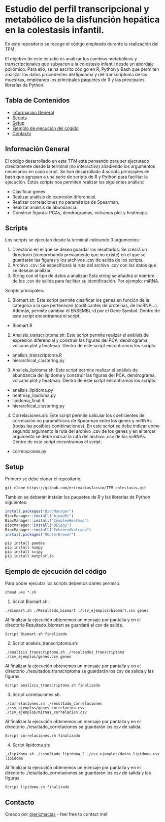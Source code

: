 # Estudio del perfil transcripcional y metabólico de la disfunción hepática en la colestasis infantil.
En este repositorio se recoge el código empleado durante la realización del TFM.

El objetivo de este estudio es analizar los cambios metabólicos y transcripcionales que subyacen a la colestasis infantil desde un abordaje poliómico. Para ello, se ha escrito código en R, Python y Bash que permiten analizar los datos procedentes del lipidoma y del transcriptoma de las muestras, empleando los principales paquetes de R y las principales librerías de Python.

## Tabla de Contenidos
* [Información General](#Información-General)
* [Scripts](#Scripts)
* [Setup](#Setup)
* [Ejemplo de ejecución del cógido](#Ejemplo-de-ejecución-del-código)
* [Contacto](#Contacto)

## Información General
El código desarrollado en este TFM está pensando para ser ejectutado directamente desde la terminal (no interactivo) añadiendo los argumentos necesarios en cada script. Se han desarrollado 4 scripts princiaples en bash que agrupan a una serie de scripts de R y Python para facilitar la ejecución. 
Estos scripts nos permiten realizar los siguientes análisis: 
  - Clasificar genes. 
  - Realizar análisis de expresión diferencial. 
  - Realizar correlaciones no paramétrica de Spearman. 
  - Realizar análisis de abundancia. 
  - Construir figuras: PCAs, dendrogramas, volcanos plot y heatmaps. 
  
## Scripts
Los scripts se ejecutan desde la terminal indicando 3 argumentos: 
1. Directorio en el que se desea guardar los resultados: Se creará un directorio (comprobando previamente que no existe) en el que se guardarán las figuras y los archivos .csv de salida de los scripts. 
2. Archivo .csv: Se especificará la ruta del archivo .csv con los datos que se desean analizar. 
3. String con el tipo de datos a analizar: Esta string se añadirá al nombre de los .csv de salida para facilitar su identificación. Por ejemplo: miRNA. 

Scripts principales: 
1. Biomart.sh: Este script permite clasificar los genes en función de la categoría a la que pertenecen (codificantes de proteínas, de lncRNA...). Además, permite cambiar el ENSEMBL id por el Gene Symbol. Dentro de este script encontramos el script: 
  - Biomart.R

2. Analisis_transcriptoma.sh: Este script permite realizar el análisis de expresión diferencial y construir las figuras del PCA, dendrograma, volcano plot y heatmap. Dentro de este script encontramos los scripts:
  - analisis_transcriptoma.R
  - hierarchical_clustering.py 
  
3. Analisis_lipidoma.sh: Este script permite realizar el análisis de abundancia del lipidoma y construir las figuras del PCA, dendrograma, volcano plot y heatmap. Dentro de este script encontramos los scripts: 
  - analisis_lipidoma.py 
  - heatmap_lipidoma.py 
  - lipidoma_final.R 
  - hierarchical_clustering.py 
  
4. Correlaciones.sh: Este script permite calcular los coeficientes de correlación no paramétricos de Spearman entre los genes y miRNAs (todas las posibles combinaciones). En este script se debe indicar como segundo argumento la ruta del archivo .csv de los genes y en el tercer argumento se debe indicar la ruta del archivo .csv de los miRNAs. Dentro de este script encontramos el script: 
  - correlaciones.py  

## Setup
Primero se debe clonar el repositorio:
```console
git clone https://github.com/ericmaciasfassio/TFM_colestasis.git

```
También se deberán instalar los paquetes de R y las librerías de Python siguientes:
```R
install.packages("BiocManager")
BiocManager::install("biomaRt")
BiocManager::install("ComplexHeatmap")
BiocManager::install("DESeq2")
BiocManager::install("EnhancedVolcano")
install.packages("RColorBrewer")
```
```console
pip install pandas
pip install numpy
pip install scipy
pip install matplotlib
```

## Ejemplo de ejecución del código
Para poder ejecutar los scripts debemos darles permiso.

```console
chmod u+x *.sh
```
1. Script Biomart.sh:

```console
./Biomart.sh ./Resultado_biomart ./csv_ejemplos/biomart.csv genes
```
Al finalizar la ejecución obtenemos un mensaje por pantalla y en el directorio Resultado_biomart se guardará el csv de salida.

```
Script Biomart.sh finalizado
```
2. Script analisis_transcriptoma.sh:

```console
./analisis_transcriptoma.sh ./resultados_transcriptoma ./csv_ejemplos/genes.csv genes
```
Al finalizar la ejecución obtenemos un mensaje por pantalla y en el directorio ./resultados_transcriptoma se guardarán los csv de salida y las figuras.

```
Script analisis_transcriptoma.sh finalizado 
```

3. Script correlaciones.sh:

```console
./correlaciones.sh ./resultado_correlaciones ./csv_ejemplos/genes_correlacion.csv ./csv_ejemplos/mirnas_correlacion.csv 
```
Al finalizar la ejecución obtenemos un mensaje por pantalla y en el directorio ./resultado_correlaciones se guardarán los csv de salida.

```
Script correlaciones.sh finalizado 
```
4. Script lipidoma.sh:

```console
./lipidoma.sh ./resultado_lipidoma_2 ./csv_ejemplos/datos_lipidoma.csv lipidoma
```
Al finalizar la ejecución obtenemos un mensaje por pantalla y en el directorio ./resultado_correlaciones se guardarán los csv de salida y las figuras.

```
Script lipidoma.sh finalizado 
```
## Contacto
Creado por [@ericmacias](https://www.linkedin.com/in/eric-mac%C3%ADas-fassio-594850215) - feel free to contact me!

 


